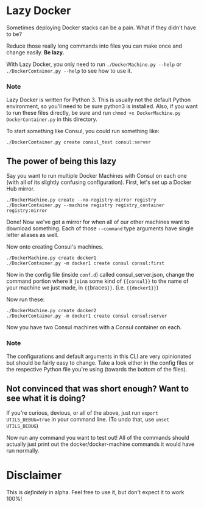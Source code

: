 # Lazy Docker

Sometimes deploying Docker stacks can be a pain. What if they didn't have to be?

Reduce those really long commands into files you can make once and change easily. **Be lazy.**

With Lazy Docker, you only need to run `./DockerMachine.py --help` or `./DockerContainer.py --help` to see how to use it.

### Note
Lazy Docker is written for Python 3. This is usually not the default Python environment, so you'll need to be sure python3 is installed. Also, if you want to run these files directly, be sure and run `chmod +x DockerMachine.py DockerContainer.py` in this directory.

To start something like Consul, you could run something like:

`./DockerContainer.py create consul_test consul:server`

## The power of being this lazy

Say you want to run multiple Docker Machines with Consul on each one (with all of its slightly confusing configuration). First, let's set up a Docker Hub mirror.

```
./DockerMachine.py create --no-registry-mirror registry
./DockerContainer.py --machine registry registry_container registry:mirror
```
Done! Now we've got a mirror for when all of our other machines want to download something. Each of those `--command` type arguments have single letter aliases as well.

Now onto creating Consul's machines.

```
./DockerMachine.py create docker1
./DockerContainer.py -m docker1 create consul consul:first
```
Now in the config file (inside `conf.d`) called consul_server.json, change the command portion where it `join`s some kind of `{{consul}}` to the name of your machine we just made, in `{{`braces`}}`. (i.e. `{{docker1}}`)

Now run these:
```
./DockerMachine.py create docker2
./DockerContainer.py -m docker1 create consul consul:server
```
Now you have two Consul machines with a Consul container on each.

### Note
The configurations and default arguments in this CLI are very opinionated but should be fairly easy to change. Take a look either in the config files or the respective Python file you're using (towards the bottom of the files).

## Not convinced that was short enough? Want to see what it is doing?
If you're curious, devious, or all of the above, just run `export UTILS_DEBUG=true` in your command line. (To undo that, use `unset UTILS_DEBUG`)

Now run any command you want to test out! All of the commands should actually just print out the docker/docker-machine commands it would have run normally.


# Disclaimer

This is *definitely* in alpha. Feel free to use it, but don't expect it to work 100%!
